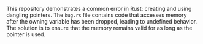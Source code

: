 This repository demonstrates a common error in Rust: creating and using dangling pointers. The `bug.rs` file contains code that accesses memory after the owning variable has been dropped, leading to undefined behavior. The solution is to ensure that the memory remains valid for as long as the pointer is used.
